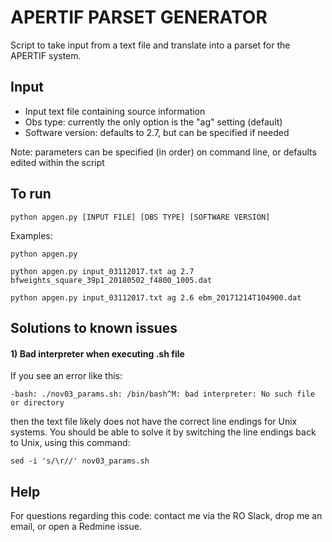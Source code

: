# APERTIF PARSET GENERATOR
Script to take input from a text file and translate into a parset for the APERTIF system. 

## Input
- Input text file containing source information
- Obs type: currently the only option is the "ag" setting (default)
- Software version: defaults to 2.7, but can be specified if needed

Note: parameters can be specified (in order) on command line, or defaults edited within the script

## To run
``` 
python apgen.py [INPUT FILE] [OBS TYPE] [SOFTWARE VERSION]
```
Examples:
```
python apgen.py
```
```
python apgen.py input_03112017.txt ag 2.7 bfweights_square_39p1_20180502_f4800_1005.dat
```
```
python apgen.py input_03112017.txt ag 2.6 ebm_20171214T104900.dat
```

## Solutions to known issues
#### 1) Bad interpreter when executing .sh file
If you see an error like this:
```
-bash: ./nov03_params.sh: /bin/bash^M: bad interpreter: No such file or directory
```
then the text file likely does not have the correct line endings for Unix systems. You should be able to solve it by switching the line endings back to Unix, using this command:
```
sed -i 's/\r//' nov03_params.sh 
```

## Help
For questions regarding this code: contact me via the RO Slack, drop me an email, or open a Redmine issue.
